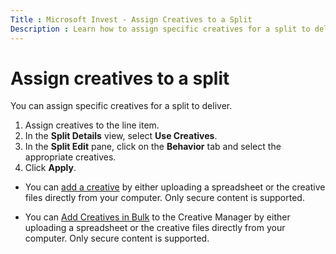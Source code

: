 ```yaml
---
Title : Microsoft Invest - Assign Creatives to a Split
Description : Learn how to assign specific creatives for a split to deliver.
---
```



# Assign creatives to a split

You can assign specific creatives for a split to deliver.

1. Assign creatives to the line item. 
1. In the **Split Details** view, select **Use Creatives**.
1. In the **Split Edit** pane, click on the **Behavior** tab and select the
    appropriate creatives.
1. Click **Apply**.

- You can [add a creative](add-a-creative.md) by either uploading a spreadsheet or the creative files directly from your computer. Only secure content is supported.

- You can [Add Creatives in Bulk](add-creatives-in-bulk.md) to the Creative Manager by either uploading a spreadsheet or the creative files directly from your computer. Only secure content is supported.